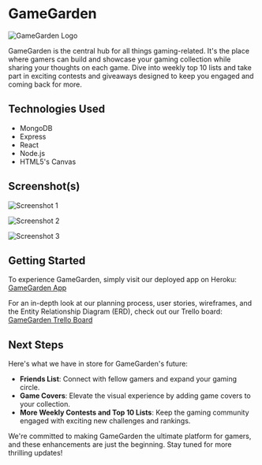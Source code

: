 # GameGarden
![GameGarden Logo](https://i.imgur.com/aTn5Ach.png)

GameGarden is the central hub for all things gaming-related. It's the place where gamers can build and showcase your gaming collection while sharing your thoughts on each game. Dive into weekly top 10 lists and take part in exciting contests and giveaways designed to keep you engaged and coming back for more.

## Technologies Used

- MongoDB
- Express
- React
- Node.js
- HTML5's Canvas

## Screenshot(s)

![Screenshot 1](https://i.imgur.com/F3EZEgr.png)

![Screenshot 2](https://i.imgur.com/M2KSYTl.png)

![Screenshot 3](https://i.imgur.com/GbY5U3Z.png)

## Getting Started

To experience GameGarden, simply visit our deployed app on Heroku: [GameGarden App](https://gamegarden-cf8e1bb29052.herokuapp.com/)

For an in-depth look at our planning process, user stories, wireframes, and the Entity Relationship Diagram (ERD), check out our Trello board: [GameGarden Trello Board](https://trello.com/b/7v23KAGL/project-4)

## Next Steps

Here's what we have in store for GameGarden's future:

- **Friends List**: Connect with fellow gamers and expand your gaming circle.
- **Game Covers**: Elevate the visual experience by adding game covers to your collection.
- **More Weekly Contests and Top 10 Lists**: Keep the gaming community engaged with exciting new challenges and rankings.

We're committed to making GameGarden the ultimate platform for gamers, and these enhancements are just the beginning. Stay tuned for more thrilling updates!
